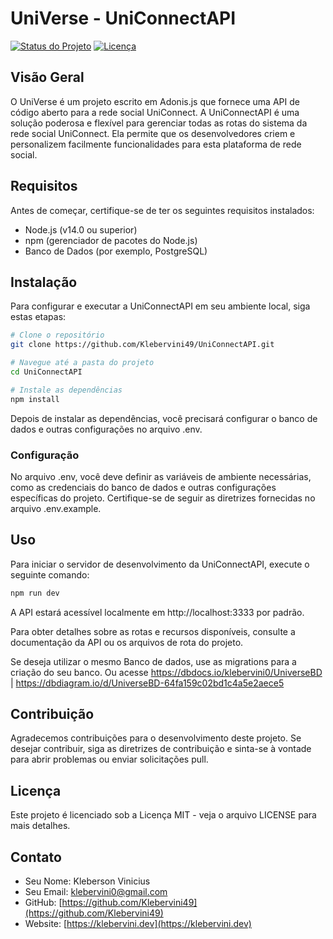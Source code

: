 # UniVerse - UniConnectAPI

[![Status do Projeto](https://img.shields.io/badge/status-em%20desenvolvimento-brightgreen)](https://github.com/Klebervini49/UniConnectAPI)
[![Licença](https://img.shields.io/badge/licença-MIT-blue.svg)](LICENSE)

## Visão Geral

O UniVerse é um projeto escrito em Adonis.js que fornece uma API de código aberto para a rede social UniConnect. A UniConnectAPI é uma solução poderosa e flexível para gerenciar todas as rotas do sistema da rede social UniConnect. Ela permite que os desenvolvedores criem e personalizem facilmente funcionalidades para esta plataforma de rede social.

## Requisitos

Antes de começar, certifique-se de ter os seguintes requisitos instalados:

- Node.js (v14.0 ou superior)
- npm (gerenciador de pacotes do Node.js)
- Banco de Dados (por exemplo, PostgreSQL)

## Instalação

Para configurar e executar a UniConnectAPI em seu ambiente local, siga estas etapas:

```bash
# Clone o repositório
git clone https://github.com/Klebervini49/UniConnectAPI.git

# Navegue até a pasta do projeto
cd UniConnectAPI

# Instale as dependências
npm install
```

Depois de instalar as dependências, você precisará configurar o banco de dados e outras configurações no arquivo .env.

### Configuração

No arquivo .env, você deve definir as variáveis de ambiente necessárias, como as credenciais do banco de dados e outras configurações específicas do projeto. Certifique-se de seguir as diretrizes fornecidas no arquivo .env.example.

## Uso

Para iniciar o servidor de desenvolvimento da UniConnectAPI, execute o seguinte comando:

```bash
npm run dev
```

A API estará acessível localmente em http://localhost:3333 por padrão.

Para obter detalhes sobre as rotas e recursos disponíveis, consulte a documentação da API ou os arquivos de rota do projeto.

Se deseja utilizar o mesmo Banco de dados, use as migrations para a criação do seu banco. Ou acesse https://dbdocs.io/klebervini0/UniverseBD | https://dbdiagram.io/d/UniverseBD-64fa159c02bd1c4a5e2aece5

## Contribuição

Agradecemos contribuições para o desenvolvimento deste projeto. Se desejar contribuir, siga as diretrizes de contribuição e sinta-se à vontade para abrir problemas ou enviar solicitações pull.

## Licença

Este projeto é licenciado sob a Licença MIT - veja o arquivo LICENSE para mais detalhes.

## Contato

- Seu Nome: Kleberson Vinicius
- Seu Email: klebervini0@gmail.com
- GitHub: [https://github.com/Klebervini49](https://github.com/Klebervini49)
- Website: [https://klebervini.dev](https://klebervini.dev)
